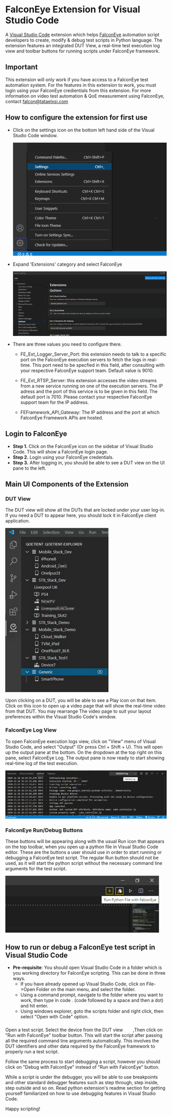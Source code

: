 # FalconEye Extension for Visual Studio Code

A [Visual Studio Code](https://code.visualstudio.com/) extension which helps [FalconEye](https://tataelxsi.com/Falconeye/index.html) automation script developers to create, modify & debug test scripts in Python language. The extension features an integrated DUT View, a real-time test execution log view and toolbar buttons for  running scripts under FalconEye framework. 

## Important
This extension will only work if you have access to a FalconEye test automation system. For the features in this extension to work, you must login using your FalconEye credientials from this extension. For more information on video test automation & QoE measurement using FalconEye, contact falcon@tataelxsi.com

## How to configure the extension for first use

- Click on the settings icon on the bottom left hand side of the Visual Studio Code window.

     <img src=images/settings.png >
	 

	 
- Expand 'Extensions' category and select FalconEye

     <img src=images/falcon_settings.png >
	 
- There are three values you need to configure there. 
	- FE_Ext_Logger_Server_Port:  this extension needs to talk to a specific port on the FalconEye execution servers to fetch the logs in real-time. This port need to be specfied in this field, after consulting with your respective FalconEye support team. Default value is 9010.
	
	- FE_Ext_RTSP_Server: this extension accesses the video streams from a new service running on one of the execution servers. The IP adress and the port of this service is to be given in this field. The default port is 7010. Please contact your respective FalconEye support team for the IP address. 
	
	- FEFramework_API_Gateway: The IP address and the port at which FalconEye Framework APIs are hosted.

## Login to FalconEye

-   **Step 1.** Click on the FalconEye icon on the sidebar of Visual Studio Code. This will show a FalconEye login page.
-   **Step 2.** Login using your FalconEye credentials.
-   **Step 3.** After logging in, you should be able to see a DUT view on the UI pane to the left.

## Main UI Components of the Extension

### DUT View 

The DUT view will show all the DUTs that are locked under your user log-in. If you need a DUT to appear here, you should lock it in FalconEye client application. 

<img src=images/falconeye-dut-view.png>

Upon clicking on a DUT, you will be able to see a Play icon on that item. Click on this icon to open up a video page that will show the real-time video from that DUT. You may rearrange The video page to suit your layout preferences within the Visual Studio Code's window.

### FalconEye Log View

To open FalconEye execution logs view, click on "View" menu of Visual Studio Code, and select "Output" (Or press Ctrl + Shift + U). This will open up the output pane at the bottom. On the dropdown at the top right on this pane, select FalconEye Log. The output pane is now ready to start showing real-time log of the test execution.

<img src=images/falconeye-log-view.png>

### FalconEye Run/Debug Buttons

These buttons will be appearing along with the usual Run icon that appears on the top toolbar, when you open up a python file in Visual Studio Code editor. These are the buttons a user should use in order to start running or debugging a FalconEye test script. The regular Run button should not be used, as it will start the python script without the necessary command line arguments for the test script.

<img src=images/falconeye-debug-buttons.png>

## How to run or debug a FalconEye test script in Visual Studio Code

- **Pre-requisite**: You should open Visual Studio Code in a folder which is you working directory for FalconEye scripting. This can be done in three ways. 
	- If you have already opened up Visual Studio Code, click on File->Open Folder on the main menu, and select the folder.
	- Using a command prompt, navigate to the folder where you want to work, then type in code . (code followed by a space and then a dot) and hit enter.
	- Using windows explorer, goto the scripts folder and right click, then select "Open with Code" option.

Open a test script. Select the device from the DUT view <img src=images/Device_select.png> ,Then click on "Run with FalconEye" toolbar button. This will start the script after passing all the required command line arguments automatically. This involves the DUT identifiers and other data required by the FalconEye framework to properly run a test script.

Follow the same process to start debugging a script, however you should click on "Debug with FalconEye" instead of "Run with FalconEye" button.

While a script is under the debugger, you will be able to use breakpoints and other standard debugger features such as step through, step inside, step outside and so on. Read python extension's readme section for getting yourself familiarized on how to use debugging features in Visual Studio Code. 

Happy scripting!
